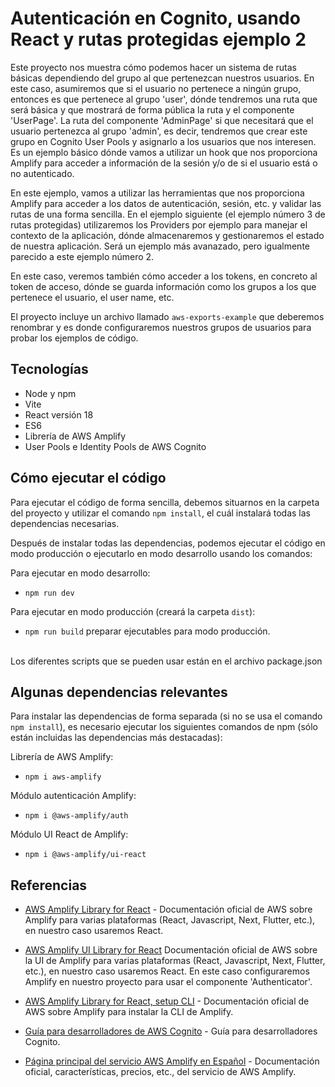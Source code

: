 # Autenticación en Cognito, usando React y rutas protegidas ejemplo 2

Este proyecto nos muestra cómo podemos hacer un sistema de rutas básicas dependiendo del grupo al que pertenezcan nuestros usuarios. En este caso, asumiremos que si el usuario no pertenece a ningún grupo, entonces es que pertenece al grupo 'user', dónde tendremos una ruta que será básica y que mostrará de forma pública la ruta y el componente 'UserPage'. La ruta del componente 'AdminPage' si que necesitará que el usuario pertenezca al grupo 'admin', es decir, tendremos que crear este grupo en Cognito User Pools y asignarlo a los usuarios que nos interesen. Es un ejemplo básico dónde vamos a utilizar un hook que nos proporciona Amplify para acceder a información de la sesión y/o de si el usuario está o no autenticado. 

En este ejemplo, vamos a utilizar las herramientas que nos proporciona Amplify para acceder a los datos de autenticación, sesión, etc. y validar las rutas de una forma sencilla. En el ejemplo siguiente (el ejemplo número 3 de rutas protegidas) utilizaremos los Providers por ejemplo para manejar el contexto de la aplicación, dónde almacenaremos y gestionaremos el estado de nuestra aplicación. Será un ejemplo más avanazado, pero igualmente parecido a este ejemplo número 2.

En este caso, veremos también cómo acceder a los tokens, en concreto al token de acceso, dónde se guarda información como los grupos a los que pertenece el usuario, el user name, etc.

El proyecto incluye un archivo llamado `aws-exports-example` que deberemos renombrar y es donde configuraremos nuestros grupos de usuarios para probar los ejemplos de código.

## Tecnologías 

* Node y npm
* Vite
* React versión 18
* ES6
* Librería de AWS Amplify
* User Pools e Identity Pools de AWS Cognito

## Cómo ejecutar el código

Para ejecutar el código de forma sencilla, debemos situarnos en la carpeta del proyecto y utilizar el comando `npm install`, el cuál instalará todas las dependencias necesarias.

Después de instalar todas las dependencias, podemos ejecutar el código en modo producción o ejecutarlo en modo desarrollo usando los comandos:

Para ejecutar en modo desarrollo:
* `npm run dev`   

Para ejecutar en modo producción (creará la carpeta `dist`):
* `npm run build`   preparar ejecutables para modo producción.

<br/>
Los diferentes scripts que se pueden usar están en el archivo package.json

## Algunas dependencias relevantes 

Para instalar las dependencias de forma separada (si no se usa el comando `npm install`), es necesario ejecutar los siguientes comandos de npm (sólo están incluidas las dependencias más destacadas):

Librería de AWS Amplify:

* `npm i aws-amplify`  

Módulo autenticación Amplify:

* `npm i @aws-amplify/auth` 

Módulo UI React de Amplify:

* `npm i @aws-amplify/ui-react`


## Referencias

- [AWS Amplify Library for React](https://docs.amplify.aws/react/how-amplify-works) - Documentación oficial de AWS sobre Amplify para varias plataformas (React, Javascript, Next, Flutter, etc.), en nuestro caso usaremos React.

- [AWS Amplify UI Library for React](https://ui.docs.amplify.aws/react/connected-components/authenticator) Documentación oficial de AWS sobre la UI de Amplify para varias plataformas (React, Javascript, Next, Flutter, etc.), en nuestro caso usaremos React. En este caso configuraremos Amplify en nuestro proyecto para usar el componente 'Authenticator'.

- [AWS Amplify Library for React, setup CLI](https://docs.amplify.aws/react/start/getting-started/installation) - Documentación oficial de AWS sobre Amplify para instalar la CLI de Amplify.

- [Guía para desarrolladores de AWS Cognito](https://docs.aws.amazon.com/es_es/cognito/latest/developerguide/what-is-amazon-cognito.html) - Guía para desarrolladores Cognito.

- [Página principal del servicio AWS Amplify en Español](https://aws.amazon.com/es/amplify) - Documentación oficial, características, precios, etc., del servicio de AWS Amplify.
